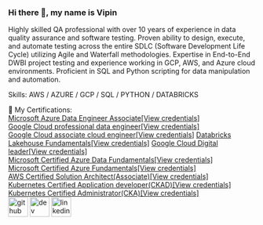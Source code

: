 
### Hi there 👋, my name is Vipin
Highly skilled QA professional with over 10 years of experience in data quality assurance and software testing. Proven ability to design, execute, and automate testing across the entire SDLC (Software Development Life Cycle) utilizing Agile and Waterfall methodologies. Expertise in End-to-End DWBI project testing and experience working in GCP, AWS, and Azure cloud environments. Proficient in SQL and Python scripting for data manipulation and automation.

Skills: AWS / AZURE / GCP / SQL / PYTHON / DATABRICKS

🔭 My Certifications:<br>
<a href="https://learn.microsoft.com/en-us/users/vipin-9585/credentials/2d14d739a939da38?ref=https%3A%2F%2Fwww.google.com%2F">Microsoft Azure Data Engineer Associate[View credentials]</a><br>
<a href="https://google.accredible.com/cbafcec0-7a75-4684-8dca-9d30ea5c9eb3">Google Cloud professional data engineer[View credentials]</a><br>
<a href="https://google.accredible.com/36a43207-26e1-45fc-8b2b-2c384891c90c">Google Cloud associate cloud engineer[View credentials]</a><be>
<a href="https://credentials.databricks.com/4f0ad9ff-29d7-4938-b891-9caa34c9c64b#gs.9vpov7"> Databricks Lakehouse Fundamentals[View credentials]</a><be>
<a href="https://www.credential.net/358081e3-5131-4685-9cd3-276aade4ec44">Google Cloud Digital leader[View credentials]</a><br>
<a href="https://learn.microsoft.com/en-us/users/vipin-9585/credentials/5d0ff787c729d16d?ref=https%3A%2F%2Fwww.google.com%2F">Microsoft Certified Azure Data Fundamentals[View credentials]</a><br>
<a href="https://learn.microsoft.com/en-us/users/vipin-9585/credentials/a972be210a27a84a?ref=https%3A%2F%2Fwww.google.com%2F">Microsoft Certified Azure Fundamentals[View credentials]</a><br>
<a href="https://www.credly.com/badges/f2eaa57b-06c7-434d-8ac3-8142bffa76af/public_url">AWS Certified Solution Architect(Associate)[View credentials]</a><br>
<a href="https://www.credly.com/badges/8eb1915c-de6a-42c4-8fd1-118b8a5b73f4/public_url">Kubernetes Certified Application developer(CKAD)[View credentials]</a><br>
<a href="https://www.credly.com/badges/b716556b-4143-4e9f-b188-200fc1be0f4f/public_url">Kubernetes Certified Administrator(CKA)[View credentials]</a><br>
[<img src='https://cdn.jsdelivr.net/npm/simple-icons@3.0.1/icons/github.svg' alt='github' height='40'>](https://github.com/vipinputhanveetil)  [<img src='https://cdn.jsdelivr.net/npm/simple-icons@3.0.1/icons/hashnode.svg' alt='dev' height='40'>](https://vipinmp.hashnode.dev/)  [<img src='https://cdn.jsdelivr.net/npm/simple-icons@3.0.1/icons/linkedin.svg' alt='linkedin' height='40'>](https://www.linkedin.com/in/vipinputhanveetil/)  
